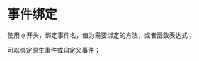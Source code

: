 # 事件绑定

使用 `@` 开头，绑定事件名，值为需要绑定的方法，或者函数表达式；

可以绑定原生事件或自定义事件；

<code-view src="/demo/chapter3/temp-test-event/package.json" style="height:500px;"></code-view>